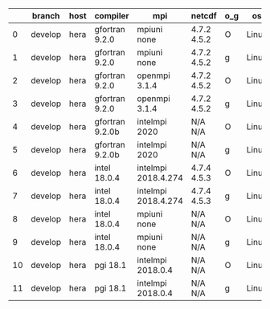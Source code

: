 |    | branch   | host   | compiler        | mpi                 | netcdf      | o_g   | os    | build   | u_pass   | u_fail   | s_pass   | s_fail   | e_pass   | e_fail   |   nuopc_pass |   nuopc_fail | artifacts_hash                                                                                                                                             | modified                   |
|----|----------|--------|-----------------|---------------------|-------------|-------|-------|---------|----------|----------|----------|----------|----------|----------|--------------|--------------|------------------------------------------------------------------------------------------------------------------------------------------------------------|----------------------------|
|  0 | develop  | hera   | gfortran 9.2.0  | mpiuni none         | 4.7.2 4.5.2 | O     | Linux | pass    | 12158    | 0        | 8        | 0        | 43       | 0        |            0 |           50 | [artifacts](https://github.com/esmf-org/esmf-test-artifacts/tree/8204e19226752296f0d282afc2f265ae62a44895/develop/hera/gfortran/9.2.0/O/mpiuni/none)       | 2022-03-15 13:18:33.845348 |
|  1 | develop  | hera   | gfortran 9.2.0  | mpiuni none         | 4.7.2 4.5.2 | g     | Linux | pass    | 12158    | 0        | 8        | 0        | 43       | 0        |            0 |           50 | [artifacts](https://github.com/esmf-org/esmf-test-artifacts/tree/6e7d76ff00d60ce3228f794e227adee3c1490f1b/develop/hera/gfortran/9.2.0/g/mpiuni/none)       | 2022-03-15 13:18:33.845361 |
|  2 | develop  | hera   | gfortran 9.2.0  | openmpi 3.1.4       | 4.7.2 4.5.2 | O     | Linux | pass    | 13685    | 0        | 49       | 0        | 80       | 0        |           50 |            0 | [artifacts](https://github.com/esmf-org/esmf-test-artifacts/tree/e25f6bcd8cc6edb1b6907c5a0517f9980e6ccafd/develop/hera/gfortran/9.2.0/O/openmpi/3.1.4)     | 2022-03-15 13:18:33.845366 |
|  3 | develop  | hera   | gfortran 9.2.0  | openmpi 3.1.4       | 4.7.2 4.5.2 | g     | Linux | pass    | 13685    | 0        | 49       | 0        | 80       | 0        |           50 |            0 | [artifacts](https://github.com/esmf-org/esmf-test-artifacts/tree/2261d19a4d7de4fa4d5ec81e4bf0d847ebc38202/develop/hera/gfortran/9.2.0/g/openmpi/3.1.4)     | 2022-03-15 13:18:33.845388 |
|  4 | develop  | hera   | gfortran 9.2.0b | intelmpi 2020       | N/A N/A     | O     | Linux | pass    | 0        | 8807     | 0        | 49       | 0        | 80       |            0 |           50 | [artifacts](https://github.com/esmf-org/esmf-test-artifacts/tree/b1613e9805e3979d771e07ddaa2c972010200a46/develop/hera/gfortran/9.2.0b/O/intelmpi/2020)    | 2022-03-15 13:18:33.845392 |
|  5 | develop  | hera   | gfortran 9.2.0b | intelmpi 2020       | N/A N/A     | g     | Linux | pass    | 0        | 8807     | 0        | 49       | 0        | 80       |            0 |           50 | [artifacts](https://github.com/esmf-org/esmf-test-artifacts/tree/cb42475c258bde9c006f644b80455d3ce9e32d84/develop/hera/gfortran/9.2.0b/g/intelmpi/2020)    | 2022-03-15 13:18:33.845355 |
|  6 | develop  | hera   | intel 18.0.4    | intelmpi 2018.4.274 | 4.7.4 4.5.3 | O     | Linux | pass    | 13685    | 0        | 49       | 0        | 80       | 0        |           50 |            0 | [artifacts](https://github.com/esmf-org/esmf-test-artifacts/tree/9038556b2d4d16f93913583e8b65fe663e8f4b6f/develop/hera/intel/18.0.4/O/intelmpi/2018.4.274) | 2022-03-15 13:18:33.845371 |
|  7 | develop  | hera   | intel 18.0.4    | intelmpi 2018.4.274 | 4.7.4 4.5.3 | g     | Linux | pass    | 13685    | 0        | 49       | 0        | 80       | 0        |           50 |            0 | [artifacts](https://github.com/esmf-org/esmf-test-artifacts/tree/9038556b2d4d16f93913583e8b65fe663e8f4b6f/develop/hera/intel/18.0.4/g/intelmpi/2018.4.274) | 2022-03-15 13:18:33.845384 |
|  8 | develop  | hera   | intel 18.0.4    | mpiuni none         | N/A N/A     | O     | Linux | fail    | fail     | fail     | fail     | fail     | fail     | fail     |            0 |           50 | [artifacts](https://github.com/esmf-org/esmf-test-artifacts/tree/d880bb761e0de59928bc70485f44b8ba18026aa7/develop/hera/intel/18.0.4/O/mpiuni/none)         | 2022-03-15 13:18:33.845396 |
|  9 | develop  | hera   | intel 18.0.4    | mpiuni none         | N/A N/A     | g     | Linux | fail    | fail     | fail     | fail     | fail     | fail     | fail     |            0 |           50 | [artifacts](https://github.com/esmf-org/esmf-test-artifacts/tree/b3ec24bd05ce7acf6c73bc1ec88baf885e275c82/develop/hera/intel/18.0.4/g/mpiuni/none)         | 2022-03-15 13:18:33.845322 |
| 10 | develop  | hera   | pgi 18.1        | intelmpi 2018.0.4   | N/A N/A     | O     | Linux | fail    | fail     | fail     | fail     | fail     | fail     | fail     |            0 |           50 | [artifacts](https://github.com/esmf-org/esmf-test-artifacts/tree/334e08fb41af41392d5e9ae688f74d8b9e5b9a61/develop/hera/pgi/18.1/O/intelmpi/2018.0.4)       | 2022-03-15 13:18:33.845376 |
| 11 | develop  | hera   | pgi 18.1        | intelmpi 2018.0.4   | N/A N/A     | g     | Linux | fail    | fail     | fail     | fail     | fail     | fail     | fail     |            0 |           50 | [artifacts](https://github.com/esmf-org/esmf-test-artifacts/tree/f614f2c3840af1a5d71434f7d8c933e1fcff36b8/develop/hera/pgi/18.1/g/intelmpi/2018.0.4)       | 2022-03-15 13:18:33.845380 |